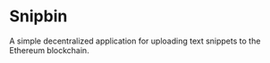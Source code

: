 # Snipbin
A simple decentralized application for uploading text snippets to the Ethereum blockchain.